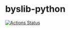 # byslib-python
[![Actions Status](https://github.com/bayashi-cl/byslib-python/workflows/verify/badge.svg)](https://github.com/bayashi-cl/byslib-python/actions)
